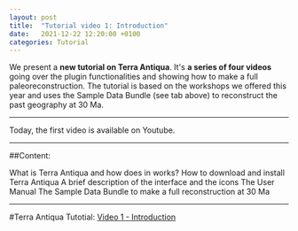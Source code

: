```yaml
---
layout: post
title:  "Tutorial video 1: Introduction"
date:   2021-12-22 12:20:00 +0100
categories: Tutorial
---
```


We present a <b>new tutorial on Terra Antiqua</b>. It's <b>a series of four videos</b> going over the plugin functionalities and showing how to make a full paleoreconstruction.
The tutorial is based on the workshops we offered this year and uses the Sample Data Bundle (see tab above) to reconstruct the past geography at 30 Ma.

---

Today, the first video is available on Youtube.

---
##Content:

What is Terra Antiqua and how does in works?
How to download and install Terra Antiqua
A brief description of the interface and the icons
The User Manual
The Sample Data Bundle to make a full reconstruction at 30 Ma

---

#Terra Antiqua Tutotial: <a href="https://youtu.be/SWs4QvLmrlc">Video 1 - Introduction</a>

